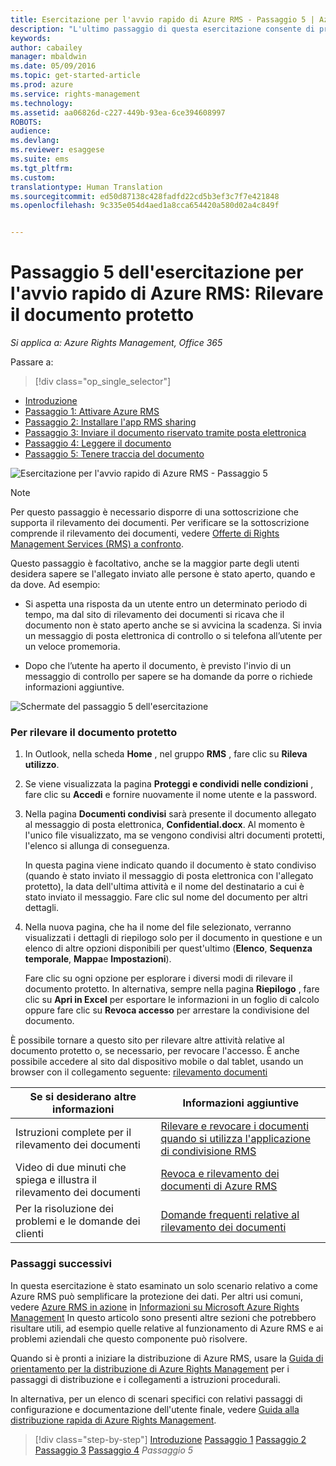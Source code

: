 ```yaml
---
title: Esercitazione per l'avvio rapido di Azure RMS - Passaggio 5 | Azure RMS
description: "L'ultimo passaggio di questa esercitazione consente di provare rapidamente Microsoft Azure Rights Management per l'organizzazione. L'esercitazione è articolata in 5 passaggi, eseguibili in meno di 15 minuti."
keywords: 
author: cabailey
manager: mbaldwin
ms.date: 05/09/2016
ms.topic: get-started-article
ms.prod: azure
ms.service: rights-management
ms.technology: 
ms.assetid: aa06826d-c227-449b-93ea-6ce394608997
ROBOTS: 
audience: 
ms.devlang: 
ms.reviewer: esaggese
ms.suite: ems
ms.tgt_pltfrm: 
ms.custom: 
translationtype: Human Translation
ms.sourcegitcommit: ed50d87138c428fadfd22cd5b3ef3c7f7e421848
ms.openlocfilehash: 9c335e054d4aed1a8cca654420a580d02a4c849f


---
```



# Passaggio 5 dell'esercitazione per l'avvio rapido di Azure RMS: Rilevare il documento protetto

*Si applica a: Azure Rights Management, Office 365*


Passare a: 
> [!div class="op_single_selector"]
- [Introduzione](quick-start-tutorial.md)
- [Passaggio 1: Attivare Azure RMS](tutorial-step1.md)
- [Passaggio 2: Installare l'app RMS sharing](tutorial-step2.md)
- [Passaggio 3: Inviare il documento riservato tramite posta elettronica](tutorial-step3.md)
- [Passaggio 4: Leggere il documento](tutorial-step4.md)
- [Passaggio 5: Tenere traccia del documento](tutorial-step5.md)

![Esercitazione per l'avvio rapido di Azure RMS - Passaggio 5](../media/AzRMS_QuickStartSteps5.PNG)

> [!NOTE]
> Per questo passaggio è necessario disporre di una sottoscrizione che supporta il rilevamento dei documenti. Per verificare se la sottoscrizione comprende il rilevamento dei documenti, vedere [Offerte di Rights Management Services (RMS) a confronto](https://technet.microsoft.com/dn858608.aspx).

Questo passaggio è facoltativo, anche se la maggior parte degli utenti desidera sapere se l'allegato inviato alle persone è stato aperto, quando e da dove. Ad esempio:

-   Si aspetta una risposta da un utente entro un determinato periodo di tempo, ma dal sito di rilevamento dei documenti si ricava che il documento non è stato aperto anche se si avvicina la scadenza. Si invia un messaggio di posta elettronica di controllo o si telefona all’utente per un veloce promemoria.

-   Dopo che l’utente ha aperto il documento, è previsto l'invio di un messaggio di controllo per sapere se ha domande da porre o richiede informazioni aggiuntive.

![Schermate del passaggio 5 dell'esercitazione](../media/AzRMS_Tutorial_5_Screenshots.png)

### Per rilevare il documento protetto

1.  In Outlook, nella scheda **Home** , nel gruppo **RMS** , fare clic su **Rileva utilizzo**.

2.  Se viene visualizzata la pagina **Proteggi e condividi nelle condizioni** , fare clic su **Accedi** e fornire nuovamente il nome utente e la password.

3.  Nella pagina **Documenti condivisi** sarà presente il documento allegato al messaggio di posta elettronica, **Confidential.docx**. Al momento è l'unico file visualizzato, ma se vengono condivisi altri documenti protetti, l'elenco si allunga di conseguenza.

    In questa pagina viene indicato quando il documento è stato condiviso (quando è stato inviato il messaggio di posta elettronica con l'allegato protetto), la data dell'ultima attività e il nome del destinatario a cui è stato inviato il messaggio. Fare clic sul nome del documento per altri dettagli.

4.  Nella nuova pagina, che ha il nome del file selezionato, verranno visualizzati i dettagli di riepilogo solo per il documento in questione e un elenco di altre opzioni disponibili per quest'ultimo (**Elenco**, **Sequenza temporale**, **Mappa**e **Impostazioni**).

    Fare clic su ogni opzione per esplorare i diversi modi di rilevare il documento protetto. In alternativa, sempre nella pagina **Riepilogo** , fare clic su **Apri in Excel** per esportare le informazioni in un foglio di calcolo oppure fare clic su **Revoca accesso** per arrestare la condivisione del documento.

È possibile tornare a questo sito per rilevare altre attività relative al documento protetto o, se necessario, per revocare l'accesso. È anche possibile accedere al sito dal dispositivo mobile o dal tablet, usando un browser con il collegamento seguente: [rilevamento documenti](http://go.microsoft.com/fwlink/?LinkId=529562)

|Se si desiderano altre informazioni|Informazioni aggiuntive|
|--------------------------------|--------------------------|
|Istruzioni complete per il rilevamento dei documenti|[Rilevare e revocare i documenti quando si utilizza l'applicazione di condivisione RMS](../rms-client/sharing-app-track-revoke.md)|
|Video di due minuti che spiega e illustra il rilevamento dei documenti|[Revoca e rilevamento dei documenti di Azure RMS](http://channel9.msdn.com/Series/Information-Protection/Azure-RMS-Document-Tracking-and-Revocation)|
|Per la risoluzione dei problemi e le domande dei clienti|[Domande frequenti relative al rilevamento dei documenti](https://technet.microsoft.com/dn947488)|

### Passaggi successivi
In questa esercitazione è stato esaminato un solo scenario relativo a come Azure RMS può semplificare la protezione dei dati. Per altri usi comuni, vedere [Azure RMS in azione](../understand-explore/what-admins-users-see.md) in [Informazioni su Microsoft Azure Rights Management](../understand-explore/what-is-azure-rms.md) In questo articolo sono presenti altre sezioni che potrebbero risultare utili, ad esempio quelle relative al funzionamento di Azure RMS e ai problemi aziendali che questo componente può risolvere.

Quando si è pronti a iniziare la distribuzione di Azure RMS, usare la [Guida di orientamento per la distribuzione di Azure Rights Management](../plan-design/deployment-roadmap.md) per i passaggi di distribuzione e i collegamenti a istruzioni procedurali.

In alternativa, per un elenco di scenari specifici con relativi passaggi di configurazione e documentazione dell'utente finale, vedere [Guida alla distribuzione rapida di Azure Rights Management](../get-started/rapid-deployment-guide.md).

>[!div class="step-by-step"]
[Introduzione](quick-start-tutorial.md)
[Passaggio 1](tutorial-step1.md)
[Passaggio 2](tutorial-step2.md)
[Passaggio 3](tutorial-step3.md)
[Passaggio 4](tutorial-step4.md)
*Passaggio 5*



<!--HONumber=Jul16_HO3-->


